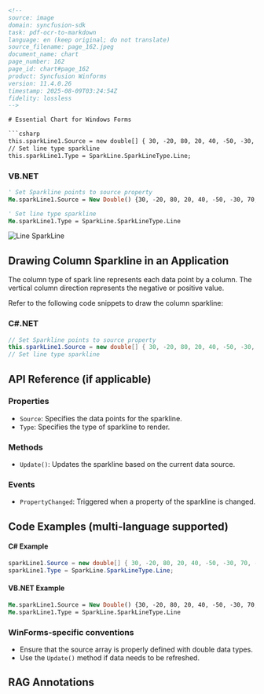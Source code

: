 ```html
<!-- 
source: image
domain: syncfusion-sdk
task: pdf-ocr-to-markdown
language: en (keep original; do not translate)
source_filename: page_162.jpeg
document_name: chart
page_number: 162
page_id: chart#page_162
product: Syncfusion Winforms
version: 11.4.0.26
timestamp: 2025-08-09T03:24:54Z
fidelity: lossless
-->

# Essential Chart for Windows Forms

```csharp
this.sparkLine1.Source = new double[] { 30, -20, 80, 20, 40, -50, -30, 70, -40, 50 };
// Set line type sparkline
this.sparkLine1.Type = SparkLine.SparkLineType.Line;
```

### VB.NET

```vb
' Set Sparkline points to source property
Me.sparkLine1.Source = New Double() {30, -20, 80, 20, 40, -50, -30, 70, -40, 50}

' Set line type sparkline
Me.sparkLine1.Type = SparkLine.SparkLineType.Line
```

![Line SparkLine](https://via.placeholder.com/150x100?text=Figure%2089:%20Line%20SparkLine)

## Drawing Column Sparkline in an Application

The column type of spark line represents each data point by a column. The vertical column direction represents the negative or positive value.

Refer to the following code snippets to draw the column sparkline:

### C#.NET

```csharp
// Set Sparkline points to source property
this.sparkLine1.Source = new double[] { 30, -20, 80, 20, 40, -50, -30, 70, -40, 50 };
// Set line type sparkline
```

## API Reference (if applicable)

### Properties
- `Source`: Specifies the data points for the sparkline.
- `Type`: Specifies the type of sparkline to render.

### Methods
- `Update()`: Updates the sparkline based on the current data source.

### Events
- `PropertyChanged`: Triggered when a property of the sparkline is changed.

## Code Examples (multi-language supported)

#### C# Example
```csharp
sparkLine1.Source = new double[] { 30, -20, 80, 20, 40, -50, -30, 70, -40, 50 };
sparkLine1.Type = SparkLine.SparkLineType.Line;
```

#### VB.NET Example
```vb
Me.sparkLine1.Source = New Double() {30, -20, 80, 20, 40, -50, -30, 70, -40, 50}
Me.sparkLine1.Type = SparkLine.SparkLineType.Line
```

### WinForms-specific conventions
- Ensure that the source array is properly defined with double data types.
- Use the `Update()` method if data needs to be refreshed.

## RAG Annotations

<!-- tags: [windowsforms, chart, sparkline, line, column, data visualization] keywords: [source property, line type, data points, negative value, positive value, column type, sparkline, drawing, column sparkline, C#, VB.NET] -->
```